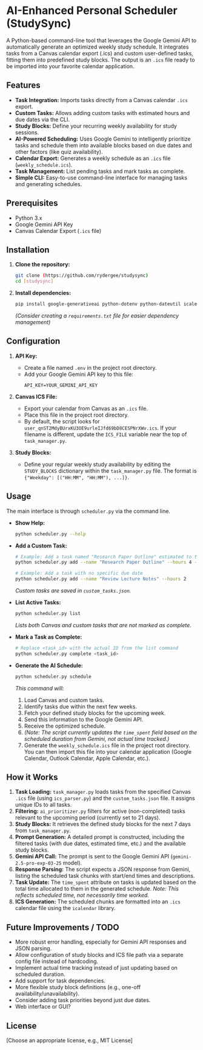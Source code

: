 # AI-Enhanced Personal Scheduler (StudySync)

A Python-based command-line tool that leverages the Google Gemini API to automatically generate an optimized weekly study schedule. It integrates tasks from a Canvas calendar export (.ics) and custom user-defined tasks, fitting them into predefined study blocks. The output is an `.ics` file ready to be imported into your favorite calendar application.

## Features

*   **Task Integration:** Imports tasks directly from a Canvas calendar `.ics` export.
*   **Custom Tasks:** Allows adding custom tasks with estimated hours and due dates via the CLI.
*   **Study Blocks:** Define your recurring weekly availability for study sessions.
*   **AI-Powered Scheduling:** Uses Google Gemini to intelligently prioritize tasks and schedule them into available blocks based on due dates and other factors (like quiz availability).
*   **Calendar Export:** Generates a weekly schedule as an `.ics` file (`weekly_schedule.ics`).
*   **Task Management:** List pending tasks and mark tasks as complete.
*   **Simple CLI:** Easy-to-use command-line interface for managing tasks and generating schedules.

## Prerequisites

*   Python 3.x
*   Google Gemini API Key
*   Canvas Calendar Export (`.ics` file)

## Installation

1.  **Clone the repository:**
    ```bash
    git clone (https://github.com/rydergee/studysync)
    cd [studysync]
    ```

2.  **Install dependencies:**
    ```bash
    pip install google-generativeai python-dotenv python-dateutil icalendar
    ```
    *(Consider creating a `requirements.txt` file for easier dependency management)*

## Configuration

1.  **API Key:**
    *   Create a file named `.env` in the project root directory.
    *   Add your Google Gemini API key to this file:
        ```dotenv
        API_KEY=YOUR_GEMINI_API_KEY
        ```

2.  **Canvas ICS File:**
    *   Export your calendar from Canvas as an `.ics` file.
    *   Place this file in the project root directory.
    *   By default, the script looks for `user_qnST2MdyBUrxKU3OE9urleIJfd69bD8CESPNrXWv.ics`. If your filename is different, update the `ICS_FILE` variable near the top of `task_manager.py`.

3.  **Study Blocks:**
    *   Define your regular weekly study availability by editing the `STUDY_BLOCKS` dictionary within the `task_manager.py` file. The format is `{"Weekday": [("HH:MM", "HH:MM"), ...]}`.

## Usage

The main interface is through `scheduler.py` via the command line.

*   **Show Help:**
    ```bash
    python scheduler.py --help
    ```

*   **Add a Custom Task:**
    ```bash
    # Example: Add a task named "Research Paper Outline" estimated to take 4 hours, due Oct 26, 2024
    python scheduler.py add --name "Research Paper Outline" --hours 4 --due "2024-10-26"

    # Example: Add a task with no specific due date
    python scheduler.py add --name "Review Lecture Notes" --hours 2
    ```
    *Custom tasks are saved in `custom_tasks.json`.*

*   **List Active Tasks:**
    ```bash
    python scheduler.py list
    ```
    *Lists both Canvas and custom tasks that are not marked as complete.*

*   **Mark a Task as Complete:**
    ```bash
    # Replace <task_id> with the actual ID from the list command
    python scheduler.py complete <task_id>
    ```

*   **Generate the AI Schedule:**
    ```bash
    python scheduler.py schedule
    ```
    *This command will:*
    1.  Load Canvas and custom tasks.
    2.  Identify tasks due within the next few weeks.
    3.  Fetch your defined study blocks for the upcoming week.
    4.  Send this information to the Google Gemini API.
    5.  Receive the optimized schedule.
    6.  *(Note: The script currently updates the `time_spent` field based on the *scheduled* duration from Gemini, not actual time tracked.)*
    7.  Generate the `weekly_schedule.ics` file in the project root directory. You can then import this file into your calendar application (Google Calendar, Outlook Calendar, Apple Calendar, etc.).

## How it Works

1.  **Task Loading:** `task_manager.py` loads tasks from the specified Canvas `.ics` file (using `ics_parser.py`) and the `custom_tasks.json` file. It assigns unique IDs to all tasks.
2.  **Filtering:** `ai_prioritizer.py` filters for active (non-completed) tasks relevant to the upcoming period (currently set to 21 days).
3.  **Study Blocks:** It retrieves the defined study blocks for the next 7 days from `task_manager.py`.
4.  **Prompt Generation:** A detailed prompt is constructed, including the filtered tasks (with due dates, estimated time, etc.) and the available study blocks.
5.  **Gemini API Call:** The prompt is sent to the Google Gemini API (`gemini-2.5-pro-exp-03-25` model).
6.  **Response Parsing:** The script expects a JSON response from Gemini, listing the scheduled task chunks with start/end times and descriptions.
7.  **Task Update:** The `time_spent` attribute on tasks is updated based on the total time allocated to them in the generated schedule. *Note: This reflects scheduled time, not necessarily time worked.*
8.  **ICS Generation:** The scheduled chunks are formatted into an `.ics` calendar file using the `icalendar` library.

## Future Improvements / TODO

*   More robust error handling, especially for Gemini API responses and JSON parsing.
*   Allow configuration of study blocks and ICS file path via a separate config file instead of hardcoding.
*   Implement actual time tracking instead of just updating based on scheduled duration.
*   Add support for task dependencies.
*   More flexible study block definitions (e.g., one-off availability/unavailability).
*   Consider adding task priorities beyond just due dates.
*   Web interface or GUI?

## License

[Choose an appropriate license, e.g., MIT License]
